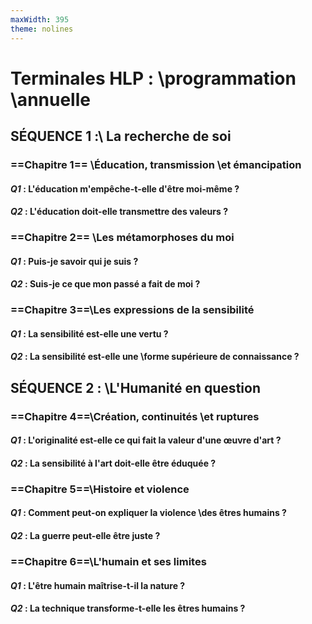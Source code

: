 ```yaml
---
maxWidth: 395
theme: nolines
---
```


# Terminales HLP : \\programmation \\annuelle

## SÉQUENCE 1 :\\ La recherche de soi

### ==Chapitre 1== \\Éducation, transmission \\et émancipation

#### _Q1_ : L'éducation m'empêche-t-elle d'être moi-même ?

#### _Q2_ : L'éducation doit-elle transmettre des valeurs ?

### ==Chapitre 2== \\Les métamorphoses du moi

#### _Q1_ : Puis-je savoir qui je suis ?

#### _Q2_ : Suis-je ce que mon passé a fait de moi ?

### ==Chapitre 3==\\Les expressions de la sensibilité

#### _Q1_ : La sensibilité est-elle une vertu ?

#### _Q2_ : La sensibilité est-elle une \\forme supérieure de connaissance ?

## SÉQUENCE 2 : \\L'Humanité en question

### ==Chapitre 4==\\Création, continuités \\et ruptures

#### _Q1_ : L'originalité est-elle ce qui fait la valeur d'une œuvre d'art ?

#### _Q2_ : La sensibilité à l'art doit-elle être éduquée ?

### ==Chapitre 5==\\Histoire et violence

#### _Q1_ : Comment peut-on expliquer la violence \\des êtres humains ?

#### _Q2_ : La guerre peut-elle être juste ?

### ==Chapitre 6==\\L'humain et ses limites

#### _Q1_ : L'être humain maîtrise-t-il la nature ?

#### _Q2_ : La technique transforme-t-elle les êtres humains ?